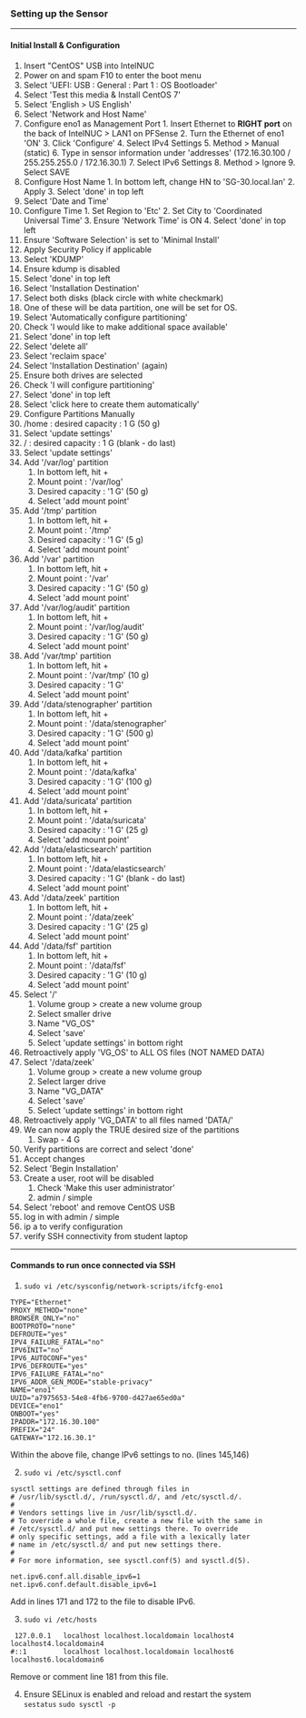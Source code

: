 ### Setting up the Sensor
---
#### Initial Install & Configuration
1. Insert "CentOS" USB into IntelNUC
2. Power on and spam F10 to enter the boot menu
3. Select 'UEFI: USB : General : Part 1 : OS Bootloader'
4. Select 'Test this media & Install CentOS 7'
5. Select 'English > US English'
6. Select 'Network and Host Name'
  1.  Configure eno1 as Management Port
    1. Insert Ethernet to **RIGHT port** on the back of IntelNUC > LAN1 on PFSense
    2. Turn the Ethernet of eno1 'ON'
    3. Click 'Configure'
    4. Select IPv4 Settings
    5. Method > Manual (static)
    6. Type in sensor information under 'addresses' (172.16.30.100 / 255.255.255.0 / 172.16.30.1)
    7. Select IPv6 Settings
    8. Method > Ignore
    9. Select SAVE
  2. Configure Host Name
    1. In bottom left, change HN to 'SG-30.local.lan'
    2. Apply
    3. Select 'done' in top left
7. Select 'Date and Time'
  1. Configure Time
    1. Set Region to 'Etc'
    2. Set City to 'Coordinated Universal Time'
    3. Ensure 'Network Time' is ON
    4. Select 'done' in top left
8. Ensure 'Software Selection' is set to 'Minimal Install'
9. Apply Security Policy if applicable
10. Select 'KDUMP'  
  1. Ensure kdump is disabled
  2. Select 'done' in top left
11. Select 'Installation Destination'
  1. Select both disks (black circle with white checkmark)
  2. One of these will be data partition, one will be set for OS.
  3. Select 'Automatically configure partitioning'
  4. Check 'I would like to make additional space available'
  5. Select 'done' in top left
  6. Select 'delete all'
  7. Select 'reclaim space'
12. Select 'Installation Destination' (again)
  1. Ensure both drives are selected
  2. Check 'I will configure partitioning'
  3. Select 'done' in top left
  4. Select 'click here to create them automatically'
13. Configure Partitions Manually
  1. /home : desired capacity : 1 G       (50 g)
  2. Select 'update settings'
  3. / : desired capacity : 1 G           (blank - do last)
  4. Select 'update settings'
  5. Add '/var/log' partition
      1. In bottom left, hit +
      2. Mount point : '/var/log'
      3. Desired capacity : '1 G'         (50 g)
      4. Select 'add mount point'
  6. Add '/tmp' partition
      1. In bottom left, hit +
      2. Mount point : '/tmp'
      3. Desired capacity : '1 G'         (5 g)
      4. Select 'add mount point'
  7. Add '/var' partition
      1. In bottom left, hit +
      2. Mount point : '/var'
      3. Desired capacity : '1 G'         (50 g)
      4. Select 'add mount point'
  8. Add '/var/log/audit' partition
      1. In bottom left, hit +
      2. Mount point : '/var/log/audit'
      3. Desired capacity : '1 G'         (50 g)
      4. Select 'add mount point'
  9. Add '/var/tmp' partition
      1. In bottom left, hit +
      2. Mount point : '/var/tmp'         (10 g)
      3. Desired capacity : '1 G'
      4. Select 'add mount point'
  10. Add '/data/stenographer' partition
        1. In bottom left, hit +
        2. Mount point : '/data/stenographer'
        3. Desired capacity : '1 G'       (500 g)
        4. Select 'add mount point'
  11. Add '/data/kafka' partition
        1. In bottom left, hit +
        2. Mount point : '/data/kafka'
        3. Desired capacity : '1 G'       (100 g)
        4. Select 'add mount point'
  12. Add '/data/suricata' partition
        1. In bottom left, hit +
        2. Mount point : '/data/suricata'
        3. Desired capacity : '1 G'       (25 g)
        4. Select 'add mount point'
  13. Add '/data/elasticsearch' partition
        1. In bottom left, hit +
        2. Mount point : '/data/elasticsearch'
        3. Desired capacity : '1 G'       (blank - do last)
        4. Select 'add mount point'
  14. Add '/data/zeek' partition
        1. In bottom left, hit +
        2. Mount point : '/data/zeek'
        3. Desired capacity : '1 G'       (25 g)
        4. Select 'add mount point'
  15. Add '/data/fsf' partition
        1. In bottom left, hit +
        2. Mount point : '/data/fsf'
        3. Desired capacity : '1 G'       (10 g)
        4. Select 'add mount point'
  16. Select '/'
        1. Volume group > create a new volume group
        2. Select smaller drive
        3. Name "VG_OS"
        4. Select 'save'
        5. Select 'update settings' in bottom right
  17. Retroactively apply 'VG_OS' to ALL OS files (NOT NAMED DATA)
  18. Select '/data/zeek'
        1. Volume group > create a new volume group
        2. Select larger drive
        3. Name "VG_DATA"
        4. Select 'save'
        5. Select 'update settings' in bottom right
  19. Retroactively apply 'VG_DATA' to all files named 'DATA/'
  20. We can now apply the TRUE desired size of the partitions
        1. Swap - 4 G
  21. Verify partitions are correct and select 'done'
  22. Accept changes
14. Select 'Begin Installation'
  1. Create a user, root will be disabled
      1. Check 'Make this user administrator'
      2.  admin / simple
15. Select 'reboot' and remove CentOS USB
16. log in with admin / simple
17. ip a to verify configuration
18. verify SSH connectivity from student laptop
---
#### Commands to run once connected via SSH
1. `sudo vi /etc/sysconfig/network-scripts/ifcfg-eno1`
```
TYPE="Ethernet"
PROXY_METHOD="none"
BROWSER_ONLY="no"
BOOTPROTO="none"
DEFROUTE="yes"
IPV4_FAILURE_FATAL="no"
IPV6INIT="no"
IPV6_AUTOCONF="yes"
IPV6_DEFROUTE="yes"
IPV6_FAILURE_FATAL="no"
IPV6_ADDR_GEN_MODE="stable-privacy"
NAME="eno1"
UUID="a7975653-54e8-4fb6-9700-d427ae65ed0a"
DEVICE="eno1"
ONBOOT="yes"
IPADDR="172.16.30.100"
PREFIX="24"
GATEWAY="172.16.30.1"                                                    
```
Within the above file, change IPv6 settings to no. (lines 145,146)

2.  `sudo vi /etc/sysctl.conf`
```
sysctl settings are defined through files in
# /usr/lib/sysctl.d/, /run/sysctl.d/, and /etc/sysctl.d/.
#
# Vendors settings live in /usr/lib/sysctl.d/.
# To override a whole file, create a new file with the same in
# /etc/sysctl.d/ and put new settings there. To override
# only specific settings, add a file with a lexically later
# name in /etc/sysctl.d/ and put new settings there.
#
# For more information, see sysctl.conf(5) and sysctl.d(5).
```
```
net.ipv6.conf.all.disable_ipv6=1
net.ipv6.conf.default.disable_ipv6=1
```
Add in lines 171 and 172 to the file to disable IPv6.

3. `sudo vi /etc/hosts`
```
 127.0.0.1   localhost localhost.localdomain localhost4 localhost4.localdomain4
#::1         localhost localhost.localdomain localhost6 localhost6.localdomain6
```
Remove or comment line 181 from this file.

4. Ensure SELinux is enabled and reload and restart the system  
`sestatus`
`sudo sysctl -p`
